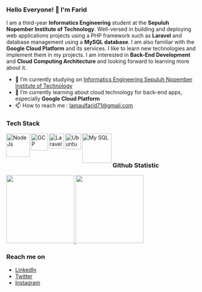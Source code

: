 ### Hello Everyone! 👋 I'm Farid

I am a third-year **Informatics Engineering** student at the **Sepuluh Nopember Institute of Technology**. Well-versed in building and deploying web applications projects using a PHP framework such as **Laravel** and database management using a **MySQL database**. I am also familiar with the **Google Cloud Platform** and its services. I like to learn new technologies and implement them in my projects. I am interested in **Back-End Development** and **Cloud Computing Architecture** and looking forward to learning more about it.

-   🔭 I’m currently studying on <a href="https://www.its.ac.id/id/beranda/">Informatics Engineering Sepuluh Nopember Institute of Technology</a>
-   🌱 I’m currently learning about cloud technology for back-end apps, especially **Google Cloud Platform**
-   📫 How to reach me : lamaulfarid71@gmail.com

### Tech Stack

<a href="https://nodejs.org/en/">
  <img align="left" alt="NodeJs" title="NodeJs" width="62px" src="https://nodejs.org/static/images/logo.svg" />
</a>
<a href="https://cloud.google.com/">
  <img align="left" alt="GCP" title="Google Cloud Platform" width="45px" src="https://seeklogo.com/images/G/google-cloud-logo-ADE788217F-seeklogo.com.png" />
</a>
<a href="https://laravel.com/">
  <img align="left" alt="Laravel" title="Laravel" width="40px" src="https://upload.wikimedia.org/wikipedia/commons/thumb/9/9a/Laravel.svg/115px-Laravel.svg.png?20190820171151" />
</a>
<a href="https://ubuntu.com/">
  <img align="left" alt="Ubuntu" title="Ubuntu" width="42px" src="https://iconape.com/wp-content/files/ec/369246/svg/369246.svg" />
</a>
<a href="https://www.mysql.com/">
  <img align="left" alt="My SQL" title="My SQL" width="78px" src="https://www.logo.wine/a/logo/MySQL/MySQL-Logo.wine.svg" />
</a>

<br>
<br>
<br>

### Github Statistic

<p align="left">
<a href="https://github.com/faridlamaul">
  <img height="180em" src="https://github-readme-stats-eight-theta.vercel.app/api?username=faridlamaul&show_icons=true&theme=algolia&include_all_commits=true&count_private=true"/>
  <img height="180em" src="https://github-readme-stats-eight-theta.vercel.app/api/top-langs/?username=faridlamaul&layout=compact&langs_count=8&theme=algolia"/>
</a>
</p>

### Reach me on

-   <a href="https://linkedin.com/in/faridlamaul/">LinkedIn</a>
-   <a href="https://twitter.com/faridlamaul">Twitter</a>
-   <a href="https://instagram.com/faridlamaul">Instagram</a>

<!-- test -->
